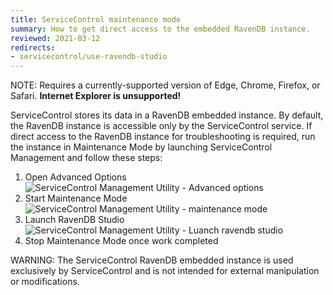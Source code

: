 ```yaml
---
title: ServiceControl maintenance mode
summary: How to get direct access to the embedded RavenDB instance.
reviewed: 2021-03-12
redirects:
- servicecontrol/use-ravendb-studio
---
```


NOTE: Requires a currently-supported version of Edge, Chrome, Firefox, or Safari. **Internet Explorer is unsupported!**

ServiceControl stores its data in a RavenDB embedded instance. By default, the RavenDB instance is accessible only by the ServiceControl service. If direct access to the RavenDB instance for troubleshooting is required, run the instance in Maintenance Mode by launching ServiceControl Management and follow these steps:

1. Open Advanced Options
![ServiceControl Management Utility - Advanced options](managementutil-advancedoptions.png)
1. Start Maintenance Mode
![ServiceControl Management Utility - maintenance mode](managementutil-maintenancemode.png 'width=500')
1. Launch RavenDB Studio
![ServiceControl Management Utility - Luanch ravendb studio](managementutil-launchstudio.png 'width=500')
1. Stop Maintenance Mode once work completed

WARNING: The ServiceControl RavenDB embedded instance is used exclusively by ServiceControl and is not intended for external manipulation or modifications.
